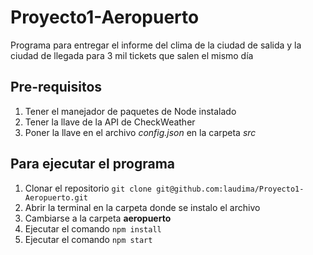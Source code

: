 # Proyecto1-Aeropuerto
Programa para entregar el informe del clima de la ciudad de salida y la ciudad de llegada para 3 mil tickets que salen el mismo día

## Pre-requisitos
1. Tener el manejador de paquetes de Node  instalado
2. Tener la llave de la API de CheckWeather
3. Poner la llave en el archivo _config.json_ en la carpeta _src_

## Para ejecutar el programa

1. Clonar el repositorio 
```git clone git@github.com:laudima/Proyecto1-Aeropuerto.git```
2. Abrir la terminal en la carpeta donde se instalo el archivo
3. Cambiarse a la carpeta **aeropuerto**
3. Ejecutar el comando 
``npm install``
4. Ejecutar el comando 
``npm start``
